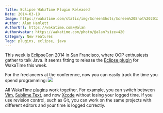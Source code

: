 ```yaml
---
Title: Eclipse WakaTime Plugin Released
Date: 2014-03-18
Image: https://wakatime.com/static/img/ScreenShots/Screen%20Shot%202013-10-26%20at%205.04.01%20PM.png
Author: Alan Hamlett
AuthorUrl: https://wakatime.com/@alan
AuthorAvatar: https://wakatime.com/photo/@alan?size=420
Category: New Features
Tags: plugins, eclipse, java
---
```


This week is <a href="https://www.eclipsecon.org/na2014/">EclipseCon 2014</a> in San Francisco, where <span class="tip" title="Object Oriented Programming">OOP</span> enthusiests gather to talk Java.
It seems fitting to release the <a href="https://wakatime.com/help/plugins/eclipse">Eclipse plugin</a> for WakaTime this week.


For the freelancers at the conference, now you can easily track the time you spend programming:
<a href="https://wakatime.com"><img src="https://wakatime.com/static/img/ScreenShots/Screen%20Shot%202013-10-26%20at%205.04.01%20PM.png" /></a>

All WakaTime [plugins](https://wakatime.com/plugins) work together. For example, you can switch between [Vim](https://wakatime.com/help/plugins/vim), [Sublime Text](https://wakatime.com/help/plugins/sublime), and now [Xcode](https://wakatime.com/help/plugins/xcode) without losing your logged time.
If you use revision control, such as Git, you can work on the same projects with different editors and your time is logged correctly.
